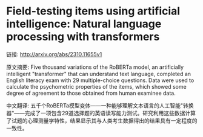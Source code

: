 # Field-testing items using artificial intelligence: Natural language processing with transformers

链接: http://arxiv.org/abs/2310.11655v1

原文摘要:
Five thousand variations of the RoBERTa model, an artificially intelligent
"transformer" that can understand text language, completed an English literacy
exam with 29 multiple-choice questions. Data were used to calculate the
psychometric properties of the items, which showed some degree of agreement to
those obtained from human examinee data.

中文翻译:
五千个RoBERTa模型变体——一种能够理解文本语言的人工智能"转换器"——完成了一项包含29道选择题的英语读写能力测试。研究利用这些数据计算了试题的心理测量学特性，结果显示其与人类考生数据得出的结果具有一定程度的一致性。

